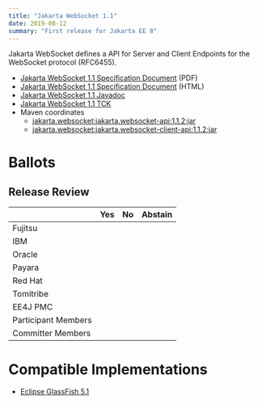 ```yaml
---
title: "Jakarta WebSocket 1.1"
date: 2019-08-12
summary: "First release for Jakarta EE 8"
---
```

Jakarta WebSocket defines a API for Server and Client Endpoints
for the WebSocket protocol (RFC6455).

* [Jakarta WebSocket 1.1 Specification Document](./websocket-spec-1.1.pdf) (PDF)
* [Jakarta WebSocket 1.1 Specification Document](./websocket-spec-1.1.html) (HTML)
* [Jakarta WebSocket 1.1 Javadoc](./apidocs)
* [Jakarta WebSocket 1.1 TCK](https://download.eclipse.org/ee4j/jakartaee-tck/jakartaee8-eftl/promoted/eclipse-websocket-tck-1.1.0.zip)
* Maven coordinates
  * [jakarta.websocket:jakarta.websocket-api:1.1.2:jar](https://search.maven.org/artifact/jakarta.websocket/jakarta.websocket-api/1.1.2/jar)
  * [jakarta.websocket:jakarta.websocket-client-api:1.1.2:jar](https://search.maven.org/artifact/jakarta.websocket/jakarta.websocket-client-api/1.1.2/jar)

# Ballots

## Release Review

|                       |  Yes    | No      | Abstain  |
|-----------------------|---------|---------|----------|
|Fujitsu                |         |         |          |
|IBM                    |         |         |          |
|Oracle                 |         |         |          |
|Payara                 |         |         |          |
|Red Hat                |         |         |          |
|Tomitribe              |         |         |          |
|EE4J PMC               |         |         |          |
|Participant Members    |         |         |          |
|Committer Members      |         |         |          |

# Compatible Implementations

 * [Eclipse GlassFish 5.1](https://eclipse-ee4j.github.io/glassfish/)

